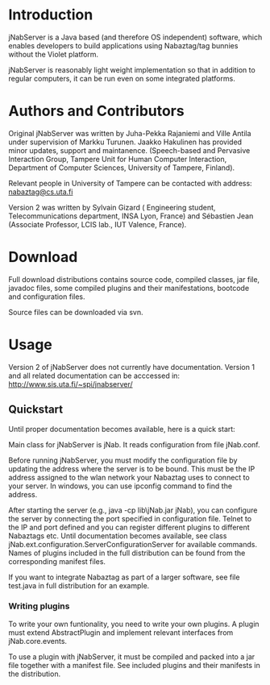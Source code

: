 # Introduction #

jNabServer is a Java based (and therefore OS independent) software, which enables developers to build applications using Nabaztag/tag bunnies without the Violet platform.

jNabServer is reasonably light weight implementation so that in addition to regular computers, it can be run even on some integrated platforms.

# Authors and Contributors #

Original jNabServer was written by Juha-Pekka Rajaniemi and Ville Antila under supervision of Markku Turunen. Jaakko Hakulinen has provided minor updates, support and maintanence. (Speech-based and Pervasive Interaction Group, Tampere Unit for Human Computer Interaction, Department of Computer Sciences, University of Tampere, Finland).

Relevant people in University of Tampere can be contacted with address: nabaztag@cs.uta.fi

Version 2 was written by Sylvain Gizard ( Engineering student, Telecommunications department, INSA Lyon, France) and Sébastien Jean (Associate Professor, LCIS lab., IUT Valence, France).

# Download #

Full download distributions contains source code, compiled classes, jar file, javadoc files, some compiled plugins and their manifestations, bootcode and configuration files.

Source files can be downloaded via svn.

# Usage #

Version 2 of jNabServer does not currently have documentation. Version 1 and all related documentation can be acccessed in: http://www.sis.uta.fi/~spi/jnabserver/

## Quickstart ##

Until proper documentation becomes available, here is a quick start:

Main class for jNabServer is jNab. It reads configuration from file jNab.conf.

Before running jNabServer, you must modify the configuration file by updating
the address where the server is to be bound. This must be the IP address assigned to the wlan network your Nabaztag uses to connect to your server. In windows, you can use ipconfig command to find the address.

After starting the server (e.g., java -cp lib\jNab.jar jNab), you can configure the server by connecting the port specified in configuration file. Telnet to the IP and port defined and you can register different plugins to different Nabaztags etc. Until documentation becomes available, see class jNab.ext.configuration.ServerConfigurationServer for available commands. Names of plugins included in the full distribution can be found from the corresponding manifest files.

If you want to integrate Nabaztag as part of a larger software, see file test.java in full distribution for an example.

### Writing plugins ###

To write your own funtionality, you need to write your own plugins. A plugin must extend AbstractPlugin and implement relevant interfaces from jNab.core.events.

To use a plugin with jNabServer, it must be compiled and packed into a jar file together with a manifest file. See included plugins and their manifests in the distribution.
